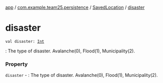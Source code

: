 [app](../../index.md) / [com.example.team25.persistence](../index.md) / [SavedLocation](index.md) / [disaster](./disaster.md)

# disaster

`val disaster: `[`Int`](https://kotlinlang.org/api/latest/jvm/stdlib/kotlin/-int/index.html)

: The type of disaster. Avalanche(0), Flood(1), Municipality(2).

### Property

`disaster` - : The type of disaster. Avalanche(0), Flood(1), Municipality(2).